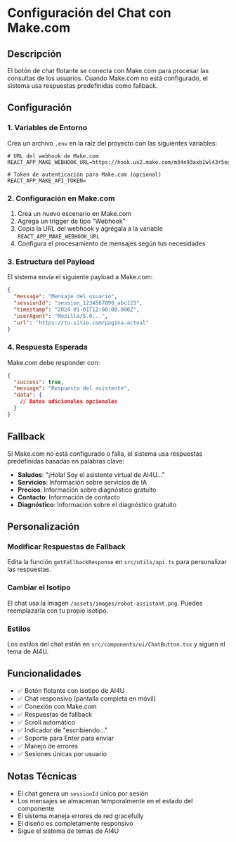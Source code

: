 # Configuración del Chat con Make.com

## Descripción

El botón de chat flotante se conecta con Make.com para procesar las consultas de los usuarios. Cuando Make.com no está configurado, el sistema usa respuestas predefinidas como fallback.

## Configuración

### 1. Variables de Entorno

Crea un archivo `.env` en la raíz del proyecto con las siguientes variables:

```env
# URL del webhook de Make.com
REACT_APP_MAKE_WEBHOOK_URL=https://hook.us2.make.com/m34n93axb1wl43r5egbsb67mluml2elr

# Token de autenticación para Make.com (opcional)
REACT_APP_MAKE_API_TOKEN=
```

### 2. Configuración en Make.com

1. Crea un nuevo escenario en Make.com
2. Agrega un trigger de tipo "Webhook"
3. Copia la URL del webhook y agrégala a la variable `REACT_APP_MAKE_WEBHOOK_URL`
4. Configura el procesamiento de mensajes según tus necesidades

### 3. Estructura del Payload

El sistema envía el siguiente payload a Make.com:

```json
{
  "message": "Mensaje del usuario",
  "sessionId": "session_1234567890_abc123",
  "timestamp": "2024-01-01T12:00:00.000Z",
  "userAgent": "Mozilla/5.0...",
  "url": "https://tu-sitio.com/pagina-actual"
}
```

### 4. Respuesta Esperada

Make.com debe responder con:

```json
{
  "success": true,
  "message": "Respuesta del asistente",
  "data": {
    // Datos adicionales opcionales
  }
}
```

## Fallback

Si Make.com no está configurado o falla, el sistema usa respuestas predefinidas basadas en palabras clave:

- **Saludos**: "¡Hola! Soy el asistente virtual de AI4U..."
- **Servicios**: Información sobre servicios de IA
- **Precios**: Información sobre diagnóstico gratuito
- **Contacto**: Información de contacto
- **Diagnóstico**: Información sobre el diagnóstico gratuito

## Personalización

### Modificar Respuestas de Fallback

Edita la función `getFallbackResponse` en `src/utils/api.ts` para personalizar las respuestas.

### Cambiar el Isotipo

El chat usa la imagen `/assets/images/robot-assistant.png`. Puedes reemplazarla con tu propio isotipo.

### Estilos

Los estilos del chat están en `src/components/ui/ChatButton.tsx` y siguen el tema de AI4U.

## Funcionalidades

- ✅ Botón flotante con isotipo de AI4U
- ✅ Chat responsivo (pantalla completa en móvil)
- ✅ Conexión con Make.com
- ✅ Respuestas de fallback
- ✅ Scroll automático
- ✅ Indicador de "escribiendo..."
- ✅ Soporte para Enter para enviar
- ✅ Manejo de errores
- ✅ Sesiones únicas por usuario

## Notas Técnicas

- El chat genera un `sessionId` único por sesión
- Los mensajes se almacenan temporalmente en el estado del componente
- El sistema maneja errores de red gracefully
- El diseño es completamente responsivo
- Sigue el sistema de temas de AI4U 
